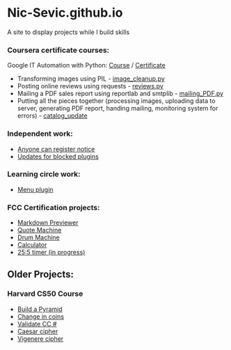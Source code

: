 # Nic-Sevic.github.io

A site to display projects while I build skills

### Coursera certificate courses:

Google IT Automation with Python: [Course](https://www.coursera.org/specializations/google-it-automation) / [Certificate](https://coursera.org/share/d57e5ebab5251281b9e23bcef8e11210)

- Transforming images using PIL - [image_cleanup.py](https://github.com/Nic-Sevic/Coursera/blob/main/image_cleanup.py)
- Posting online reviews using requests - [reviews.py](https://github.com/Nic-Sevic/Coursera/blob/main/reviews.py)
- Mailing a PDF sales report using reportlab and smtplib - [mailing_PDF.py](https://github.com/Nic-Sevic/Coursera/blob/main/mailing_PDF.py)
- Putting all the pieces together (processing images, uploading data to server, generating PDF report, handing mailing, monitoring system for errors) - [catalog_update](https://github.com/Nic-Sevic/Coursera/tree/main/catalog_update)

### Independent work:
- [Anyone can register notice](https://nic-sevic.github.io/#:~:text=Anyone%20can%20register%20notice)
- [Updates for blocked plugins](https://nic-sevic.github.io/#:~:text=Updating%20blocked%20plugins%20functionality)

### Learning circle work:
- [Menu plugin](https://nic-sevic.github.io/#:~:text=Menu%20shortcode%20plugin)

### FCC Certification projects:
- [Markdown Previewer](https://nic-sevic.github.io/#:~:text=Libraries%20cert%20projects-,Markdown%20Previewer,-Description%3A%20Side%20by)
- [Quote Machine](https://nic-sevic.github.io/#:~:text=DOMPurify%20library-,Quote%20Machine,-Description%3A%20Displays%20a)
- [Drum Machine](https://nic-sevic.github.io/?v342#:~:text=DOMPurify%20library-,Drum%20Machine,-Description%3A%20Simple%20drum)
- [Calculator](https://nic-sevic.github.io/#:~:text=React-,Calculator,-Description%3A%20Basic%20JS)
- [25:5 timer (in progress)](https://nic-sevic.github.io/#:~:text=frustration-,25%3A5%20Clock,-Description%3A%20Displays%20a)

## Older Projects:
### Harvard CS50 Course
- [Build a Pyramid](https://github.com/Nic-Sevic/Projects-in-C/blob/master/mario%20(1).c)
- [Change in coins](https://github.com/Nic-Sevic/Projects-in-C/blob/master/cash.c)
- [Validate CC #](https://github.com/Nic-Sevic/Projects-in-C/blob/master/credit.c)
- [Caesar cipher](https://github.com/Nic-Sevic/Projects-in-C/blob/master/caesar%20(1).c)
- [Vigenere cipher](https://github.com/Nic-Sevic/Projects-in-C/blob/master/vigenere.c)

